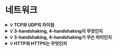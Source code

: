 # 네트워크

<details>
<summary><strong>💡 TCP와 UDP의 차이점</strong></summary>
  <ul>
    <li>TCP는 연결형 서비스, 전송 순서 보장 O, 신뢰성 보장 O, 느림</li>
    <li>UDP는 비연결형 서비스, 전송 순서 보장 X, 신뢰성 보장 X, 빠름</li>
  </ul>
</details>

<details>
<summary><strong>💡 3-handshaking, 4-handshaking이 무엇인지</strong></summary>
  <ul>
    <li>패킷 전송을 위해 논리적 경로를 배정하기 위한 연결 설정 및 해제 과정</li>
  </ul>
</details>

<details>
<summary><strong>💡 3-handshaking, 4-handshaking가 무슨 차이인지</strong></summary>
  <ul>
    <li>연결 해제 과정에서 Server측에서 아직 보낼 데이터가 남아있을 수 있기 때문에 FIN에 대한 ACK만 보내고, Server측에서 데이터를 다 보낸 후 FIN을 보내는 과정이 필요하다.</li>
  </ul>
</details>

<details>
<summary><strong>💡 HTTP와 HTTPS는 무엇인지</strong></summary>
  <ul>
    <li>HTTP</li>
    <ul>
      <li>
      	HyperText Transfer Protocol
      </li>
			<li>
      	웹 상에서 클라이언트와 서버 간에 요청 및 응답으로 정보를 주고 받을 수 있도록 해주는 프로토콜
      </li>
      <li>
      	TCP/UDP를 사용하며, 80번 포트를 사용한다.
      </li>
      <li>
      	비연결성(connectionless) : 클라이언트가 서버에 요청을 보내고 서버가 이에 적절한 응답을 클라이언트로 보낸 후 연결이 바로 끊긴다.
      </li>
      <li>
      	무상태(stateless) : 연결이 끊기는 순간 클라이언트와 서버의 통신은 종료되며 상태 정보를 유지하지 않는다.
      </li>
    </ul>
    <li>HTTPS</li>
    <ul>
      <li>
      	HyperText Transfer Protocol over Secure Socket Layer
      </li>
      <li>
      	HTTP의 보안이 강화된 버전의 프로토콜
      </li>
      <li>
      	기본 TCP/IP 포트로 443번 포트를 사용한다.
      </li>
      <li>
      	소켓 통신에서 일반 텍스트를 이용하는 대신, 웹 상에서 정보를 암호화하는 SSL이나 TLS 프로토콜을 이용해 세션 데이터를 암호화한다.
      </li>
      <li>
      	데이터의 적절한 보호를 보장한다.
      </li>
    </ul>
  </ul>
</details>